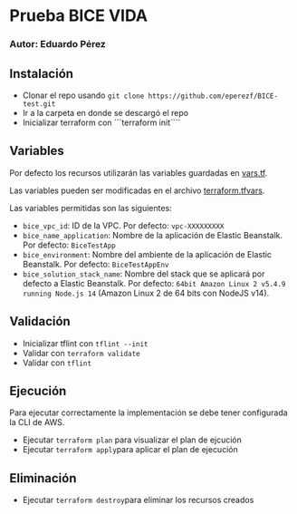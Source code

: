 # Prueba BICE VIDA

### Autor: Eduardo Pérez

## Instalación
* Clonar el repo usando ```git clone https://github.com/eperezf/BICE-test.git```
* Ir a la carpeta en donde se descargó el repo
* Inicializar terraform con ```terraform init````

## Variables
Por defecto los recursos utilizarán las variables guardadas en [vars.tf](vars.tf).

Las variables pueden ser modificadas en el archivo [terraform.tfvars](terraform.tfvars).

Las variables permitidas son las siguientes:
* ```bice_vpc_id```: ID de la VPC. Por defecto: ```vpc-XXXXXXXXX```
* ```bice_name_application```: Nombre de la aplicación de Elastic Beanstalk. Por defecto: ```BiceTestApp```
* ```bice_environment```: Nombre del ambiente de la aplicación de Elastic Beanstalk. Por defecto: ```BiceTestAppEnv```
*  ```bice_solution_stack_name```: Nombre del stack que se aplicará por defecto a Elastic Beanstalk. Por defecto: ```64bit Amazon Linux 2 v5.4.9 running Node.js 14``` (Amazon Linux 2 de 64 bits con NodeJS v14).

## Validación
* Inicializar tflint con ```tflint --init```
* Validar con ```terraform validate```
* Validar con ```tflint```

## Ejecución
Para ejecutar correctamente la implementación se debe tener configurada la CLI de AWS.

* Ejecutar ```terraform plan``` para visualizar el plan de ejcución
* Ejecutar ```terraform apply```para aplicar el plan de ejecución

## Eliminación
* Ejecutar ```terraform destroy```para eliminar los recursos creados
